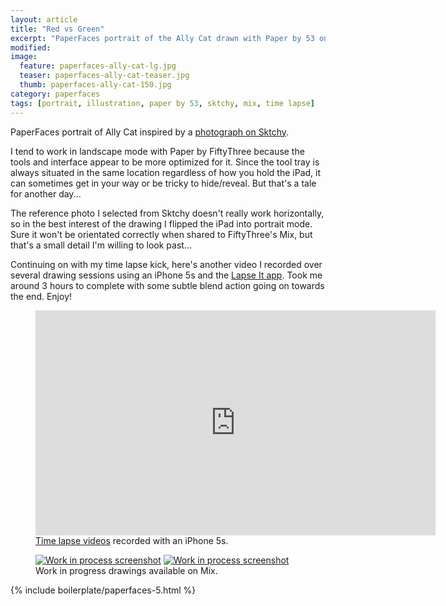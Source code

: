 ```yaml
---
layout: article
title: "Red vs Green"
excerpt: "PaperFaces portrait of the Ally Cat drawn with Paper by 53 on an iPad."
modified: 
image: 
  feature: paperfaces-ally-cat-lg.jpg
  teaser: paperfaces-ally-cat-teaser.jpg
  thumb: paperfaces-ally-cat-150.jpg
category: paperfaces
tags: [portrait, illustration, paper by 53, sktchy, mix, time lapse]
---
```


PaperFaces portrait of Ally Cat inspired by a [photograph on Sktchy](http://sktchy.com/VxlSm).

I tend to work in landscape mode with Paper by FiftyThree because the tools and interface appear to be more optimized for it. Since the tool tray is always situated in the same location regardless of how you hold the iPad, it can sometimes get in your way or be tricky to hide/reveal. But that's a tale for another day...

The reference photo I selected from Sktchy doesn't really work horizontally, so in the best interest of the drawing I flipped the iPad into portrait mode. Sure it won't be orientated correctly when shared to FiftyThree's Mix, but that's a small detail I'm willing to look past...

Continuing on with my time lapse kick, here's another video I recorded over several drawing sessions using an iPhone 5s and the [Lapse It app](http://www.lapseit.com/). Took me around 3 hours to complete with some subtle blend action going on towards the end. Enjoy!

<figure>
  <iframe width="640" height="360" src="https://www.youtube.com/embed/K2dgaV9_rCI" frameborder="0"> </iframe>
  <figcaption><a href="https://www.youtube.com/watch?v=9RTXF6wLMjw&list=PLaLqP2ipMLc6UugVLyTwWTiFtmmZzj7ao">Time lapse videos</a> recorded with an iPhone 5s.</figcaption>
</figure>

<figure class="half">
  <a href="https://mix.fiftythree.com/11098-Michael-Rose/2483829"><img src="{{ site.url }}/images/paperfaces-ally-cat-process-1-600.jpg" alt="Work in process screenshot"></a>
  <a href="https://mix.fiftythree.com/11098-Michael-Rose/2494030"><img src="{{ site.url }}/images/paperfaces-ally-cat-process-2-600.jpg" alt="Work in process screenshot"></a>
  <figcaption>Work in progress drawings available on Mix.</figcaption>
</figure>

{% include boilerplate/paperfaces-5.html %}
